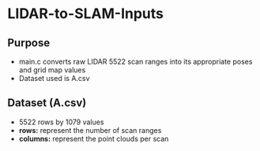 # LIDAR-to-SLAM-Inputs
## Purpose
- main.c converts raw LIDAR 5522 scan ranges into its appropriate poses and grid map values 
- Dataset used is A.csv

## Dataset (A.csv)
- 5522 rows by 1079 values
- **rows:** represent the number of scan ranges
- **columns:** represent the point clouds per scan

## 
